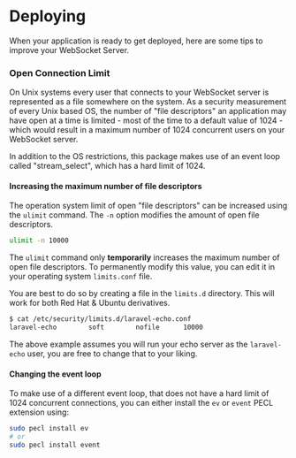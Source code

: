 # Deploying

When your application is ready to get deployed, here are some tips to improve your WebSocket Server.

### Open Connection Limit
On Unix systems every user that connects to your WebSocket server is represented as a file somewhere on the system.
As a security measurement of every Unix based OS, the number of "file descriptors" an application may have open at a time is limited - most of the time to a default value of 1024 - which would result in a maximum number of 1024 concurrent users on your WebSocket server.

In addition to the OS restrictions, this package makes use of an event loop called "stream_select", which has a hard limit of 1024.

#### Increasing the maximum number of file descriptors

The operation system limit of open "file descriptors" can be increased using the `ulimit` command. The `-n` option modifies the amount of open file descriptors.

```bash
ulimit -n 10000
```

The `ulimit` command only **temporarily** increases the maximum number of open file descriptors. To permanently modify this value, you can edit it in your operating system `limits.conf` file.

You are best to do so by creating a file in the `limits.d` directory. This will work for both Red Hat & Ubuntu derivatives.

```bash
$ cat /etc/security/limits.d/laravel-echo.conf
laravel-echo		soft		nofile		10000
```

The above example assumes you will run your echo server as the `laravel-echo` user, you are free to change that to your liking.

#### Changing the event loop

To make use of a different event loop, that does not have a hard limit of 1024 concurrent connections, you can either install the `ev` or `event` PECL extension using:

```bash
sudo pecl install ev
# or
sudo pecl install event
```